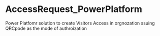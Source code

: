 # AccessRequest_PowerPlatform
Power Platfomr solution to create Visitors Access in orgnozation ssuing QRCpode as the mode of authroization 
